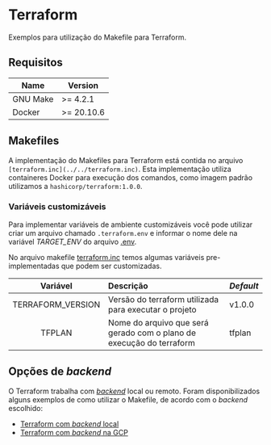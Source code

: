 # Terraform

Exemplos para utilização do Makefile para Terraform.

## Requisitos

| Name | Version |
|------|---------|
| GNU Make | >= 4.2.1 |
| Docker | >= 20.10.6 |

## Makefiles

A implementação do Makefiles para Terraform está contida no arquivo `[terraform.inc](../../terraform.inc)`. Esta implementação utiliza containeres Docker para execução dos comandos, como imagem padrão utilizamos a `hashicorp/terraform:1.0.0`.

### Variáveis customizáveis

Para implementar variáveis de ambiente customizáveis você pode utilizar criar um arquivo chamado `.terraform.env` e informar o nome dele na variável *TARGET_ENV* do arquivo [.env](./.env).

No arquivo makefile [terraform.inc](../../terraform.inc) temos algumas variáveis pre-implementadas que podem ser customizadas.

| Variável | Descrição | _Default_ |
| :---: | :--- | :--- |
| TERRAFORM_VERSION | Versão do terraform utilizada para executar o projeto  | v1.0.0 |
| TFPLAN | Nome do arquivo que será gerado com o plano de execução do terraform  | tfplan |

## Opções de _backend_

O Terraform trabalha com [_backend_](https://www.terraform.io/docs/language/settings/backends/index.html) local ou remoto. Foram disponibilizados alguns exemplos de como utilizar o Makefile, de acordo com o _backend_ escolhido:

- [Terraform com _backend_ local](./local-backend)
- [Terraform com _backend_ na GCP](./google-backend)